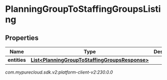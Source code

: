 # PlanningGroupToStaffingGroupsListing


## Properties

| Name | Type | Description | Notes |
| ------------ | ------------- | ------------- | ------------- |
| **entities** | [**List&lt;PlanningGroupToStaffingGroupsResponse&gt;**](PlanningGroupToStaffingGroupsResponse) |  |  [optional] |




_com.mypurecloud.sdk.v2:platform-client-v2:230.0.0_
